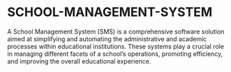 # SCHOOL-MANAGEMENT-SYSTEM
A School Management System (SMS) is a comprehensive software solution aimed at simplifying and automating the administrative and academic processes within educational institutions. These systems play a crucial role in managing different facets of a school’s operations, promoting efficiency, and improving the overall educational experience.
